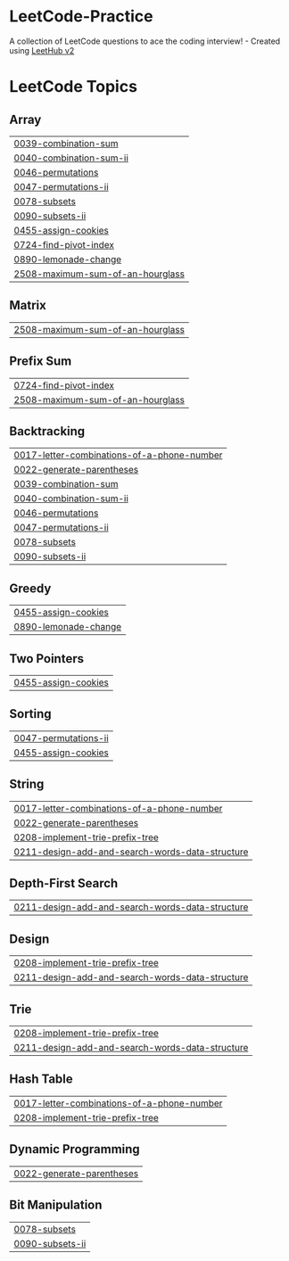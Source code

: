 # LeetCode-Practice
A collection of LeetCode questions to ace the coding interview! - Created using [LeetHub v2](https://github.com/arunbhardwaj/LeetHub-2.0)

<!---LeetCode Topics Start-->
# LeetCode Topics
## Array
|  |
| ------- |
| [0039-combination-sum](https://github.com/MridhavKhajuria/LeetCode-Practice/tree/master/0039-combination-sum) |
| [0040-combination-sum-ii](https://github.com/MridhavKhajuria/LeetCode-Practice/tree/master/0040-combination-sum-ii) |
| [0046-permutations](https://github.com/MridhavKhajuria/LeetCode-Practice/tree/master/0046-permutations) |
| [0047-permutations-ii](https://github.com/MridhavKhajuria/LeetCode-Practice/tree/master/0047-permutations-ii) |
| [0078-subsets](https://github.com/MridhavKhajuria/LeetCode-Practice/tree/master/0078-subsets) |
| [0090-subsets-ii](https://github.com/MridhavKhajuria/LeetCode-Practice/tree/master/0090-subsets-ii) |
| [0455-assign-cookies](https://github.com/MridhavKhajuria/LeetCode-Practice/tree/master/0455-assign-cookies) |
| [0724-find-pivot-index](https://github.com/MridhavKhajuria/LeetCode-Practice/tree/master/0724-find-pivot-index) |
| [0890-lemonade-change](https://github.com/MridhavKhajuria/LeetCode-Practice/tree/master/0890-lemonade-change) |
| [2508-maximum-sum-of-an-hourglass](https://github.com/MridhavKhajuria/LeetCode-Practice/tree/master/2508-maximum-sum-of-an-hourglass) |
## Matrix
|  |
| ------- |
| [2508-maximum-sum-of-an-hourglass](https://github.com/MridhavKhajuria/LeetCode-Practice/tree/master/2508-maximum-sum-of-an-hourglass) |
## Prefix Sum
|  |
| ------- |
| [0724-find-pivot-index](https://github.com/MridhavKhajuria/LeetCode-Practice/tree/master/0724-find-pivot-index) |
| [2508-maximum-sum-of-an-hourglass](https://github.com/MridhavKhajuria/LeetCode-Practice/tree/master/2508-maximum-sum-of-an-hourglass) |
## Backtracking
|  |
| ------- |
| [0017-letter-combinations-of-a-phone-number](https://github.com/MridhavKhajuria/LeetCode-Practice/tree/master/0017-letter-combinations-of-a-phone-number) |
| [0022-generate-parentheses](https://github.com/MridhavKhajuria/LeetCode-Practice/tree/master/0022-generate-parentheses) |
| [0039-combination-sum](https://github.com/MridhavKhajuria/LeetCode-Practice/tree/master/0039-combination-sum) |
| [0040-combination-sum-ii](https://github.com/MridhavKhajuria/LeetCode-Practice/tree/master/0040-combination-sum-ii) |
| [0046-permutations](https://github.com/MridhavKhajuria/LeetCode-Practice/tree/master/0046-permutations) |
| [0047-permutations-ii](https://github.com/MridhavKhajuria/LeetCode-Practice/tree/master/0047-permutations-ii) |
| [0078-subsets](https://github.com/MridhavKhajuria/LeetCode-Practice/tree/master/0078-subsets) |
| [0090-subsets-ii](https://github.com/MridhavKhajuria/LeetCode-Practice/tree/master/0090-subsets-ii) |
## Greedy
|  |
| ------- |
| [0455-assign-cookies](https://github.com/MridhavKhajuria/LeetCode-Practice/tree/master/0455-assign-cookies) |
| [0890-lemonade-change](https://github.com/MridhavKhajuria/LeetCode-Practice/tree/master/0890-lemonade-change) |
## Two Pointers
|  |
| ------- |
| [0455-assign-cookies](https://github.com/MridhavKhajuria/LeetCode-Practice/tree/master/0455-assign-cookies) |
## Sorting
|  |
| ------- |
| [0047-permutations-ii](https://github.com/MridhavKhajuria/LeetCode-Practice/tree/master/0047-permutations-ii) |
| [0455-assign-cookies](https://github.com/MridhavKhajuria/LeetCode-Practice/tree/master/0455-assign-cookies) |
## String
|  |
| ------- |
| [0017-letter-combinations-of-a-phone-number](https://github.com/MridhavKhajuria/LeetCode-Practice/tree/master/0017-letter-combinations-of-a-phone-number) |
| [0022-generate-parentheses](https://github.com/MridhavKhajuria/LeetCode-Practice/tree/master/0022-generate-parentheses) |
| [0208-implement-trie-prefix-tree](https://github.com/MridhavKhajuria/LeetCode-Practice/tree/master/0208-implement-trie-prefix-tree) |
| [0211-design-add-and-search-words-data-structure](https://github.com/MridhavKhajuria/LeetCode-Practice/tree/master/0211-design-add-and-search-words-data-structure) |
## Depth-First Search
|  |
| ------- |
| [0211-design-add-and-search-words-data-structure](https://github.com/MridhavKhajuria/LeetCode-Practice/tree/master/0211-design-add-and-search-words-data-structure) |
## Design
|  |
| ------- |
| [0208-implement-trie-prefix-tree](https://github.com/MridhavKhajuria/LeetCode-Practice/tree/master/0208-implement-trie-prefix-tree) |
| [0211-design-add-and-search-words-data-structure](https://github.com/MridhavKhajuria/LeetCode-Practice/tree/master/0211-design-add-and-search-words-data-structure) |
## Trie
|  |
| ------- |
| [0208-implement-trie-prefix-tree](https://github.com/MridhavKhajuria/LeetCode-Practice/tree/master/0208-implement-trie-prefix-tree) |
| [0211-design-add-and-search-words-data-structure](https://github.com/MridhavKhajuria/LeetCode-Practice/tree/master/0211-design-add-and-search-words-data-structure) |
## Hash Table
|  |
| ------- |
| [0017-letter-combinations-of-a-phone-number](https://github.com/MridhavKhajuria/LeetCode-Practice/tree/master/0017-letter-combinations-of-a-phone-number) |
| [0208-implement-trie-prefix-tree](https://github.com/MridhavKhajuria/LeetCode-Practice/tree/master/0208-implement-trie-prefix-tree) |
## Dynamic Programming
|  |
| ------- |
| [0022-generate-parentheses](https://github.com/MridhavKhajuria/LeetCode-Practice/tree/master/0022-generate-parentheses) |
## Bit Manipulation
|  |
| ------- |
| [0078-subsets](https://github.com/MridhavKhajuria/LeetCode-Practice/tree/master/0078-subsets) |
| [0090-subsets-ii](https://github.com/MridhavKhajuria/LeetCode-Practice/tree/master/0090-subsets-ii) |
<!---LeetCode Topics End-->